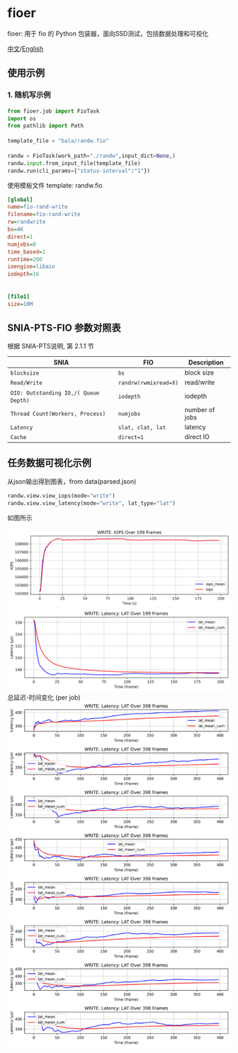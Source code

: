 # fioer
fioer: 用于 fio 的 Python 包装器，面向SSD测试，包括数据处理和可视化

[中文](./README_CN.md)/[English](./README.md)

## 使用示例 
### 1. 随机写示例

```python
from fioer.job import FioTask
import os
from pathlib import Path

template_file = "bala/randw.fio"

randw = FioTask(work_path="./randw",input_dict=None,)
randw.input.from_input_file(template_file)
randw.run(cli_params={"status-interval":"1"})
```

使用模板文件 template: randw.fio
```ini
[global]
name=fio-rand-write
filename=fio-rand-write
rw=randwrite
bs=4K
direct=1
numjobs=8
time_based=1
runtime=200
ioengine=libaio
iodepth=16


[file1]
size=10M

```


## SNIA-PTS-FIO 参数对照表
根据 SNIA-PTS说明, 第 2.1.1 节

| SNIA  | FIO  | Description |
| --- | --- | --- |
| `blocksize` | `bs` | block size |
| `Read/Write` | `randrw(rwmixread=X)` | read/write |
| `OIO: Outstanding IO,/( Queue Depth)` | `iodepth` | iodepth |
| `Thread Count(Workers, Process)` | `numjobs` | number of jobs |
| `Latency` | `slat, clat, lat` | latency |
| `Cache` | `direct=1` | direct IO |



## 任务数据可视化示例
从json输出得到图表，from data(parsed.json)

```python
randw.view.view_iops(mode="write")
randw.view.view_latency(mode="write", lat_type="lat")
```
如图所示

![iops](./images/iops.png)
![latency-total](./images/latency.png)
总延迟-时间变化 (per job)
![latency-total](./images/lat_perjob.png)